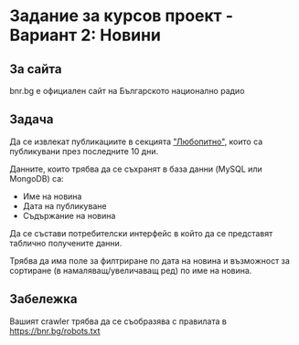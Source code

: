 # Задание за курсов проект - Вариант 2: Новини

## За сайта

bnr.bg е официален сайт на Българското национално радио

## Задача

Да се извлекат публикациите в секцията  ["Любопитно"](https://bnr.bg/lyubopitno/list), които са публикувани през последните 10 дни.

Данните, които трябва да се съхранят  в база данни (MySQL или MongoDB) са:

- Име на новина
- Дата на публикуване
- Съдържание на новина

Да се състави потребителски интерфейс в който да се представят таблично получените данни.

Трябва да има поле за филтриране по дата на новина и възможност за сортиране (в намаляващ/увеличаващ ред) по име на новина.

## Забележка

Вашият crawler трябва да се съобразява с правилата в https://bnr.bg/robots.txt
